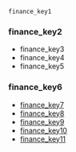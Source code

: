 ```ngMeta
finance_key1
```
### finance_key2
* finance_key3
* finance_key4
* finance_key5
### finance_key6
* [finance_key7](https://www.practicalmoneyskills.com/learn/budgeting/budgeting_basics)
* [finance_key8](https://www.huffingtonpost.com/manillacom/5-budgeting-basics_b_4658749.html)
* [finance_key9](https://youtu.be/bKR_N8ETcYM)
* [finance_key10](https://www.investopedia.com/university/beginner/)
* [finance_key11](https://www.thebalance.com/investing-basics-6-different-types-of-investments-4056847)

